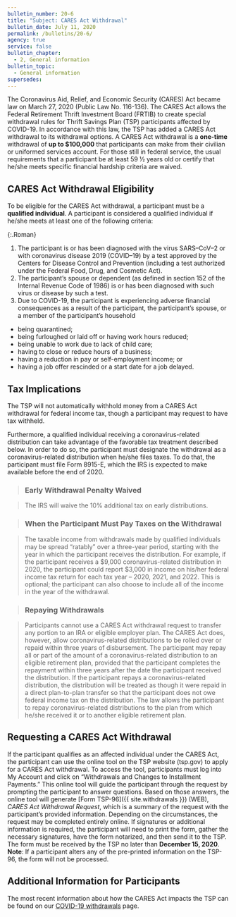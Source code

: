 ```yaml
---
bulletin_number: 20-6
title: "Subject: CARES Act Withdrawal"
bulletin_date: July 11, 2020
permalink: /bulletins/20-6/
agency: true
service: false
bulletin_chapter:
  - 2, General information
bulletin_topic:
  - General information
supersedes:
---
```


The Coronavirus Aid, Relief, and Economic Security (CARES) Act became law on March 27, 2020 (Public Law No. 116-136). The CARES Act allows the Federal Retirement Thrift Investment Board (FRTIB) to create special withdrawal rules for Thrift Savings Plan (TSP) participants affected by COVID-19. In accordance with this law, the TSP has added a CARES Act withdrawal to its withdrawal options. A CARES Act withdrawal is a **one-time** withdrawal of **up to $100,000** that participants can make from their civilian or uniformed services account. For those still in federal service, the usual requirements that a participant be at least 59 ½ years old or certify that he/she meets specific financial hardship criteria are waived.

## CARES Act Withdrawal Eligibility

To be eligible for the CARES Act withdrawal, a participant must be a **qualified individual**. A participant is considered a qualified individual if he/she meets at least one of the following criteria:

{:.Roman}
1. The participant is or has been diagnosed with the virus SARS–CoV–2 or with coronavirus disease 2019 (COVID–19) by a test approved by the Centers for Disease Control and Prevention (including a test authorized under the Federal Food, Drug, and Cosmetic Act).
2. The participant’s spouse or dependent (as defined in section 152 of the Internal Revenue Code of 1986) is or has been diagnosed with such virus or disease by such a test.
3. Due to COVID-19, the participant is experiencing adverse financial consequences as a result of the participant, the participant’s spouse, or a member of the participant’s household
  - being quarantined;
  - being furloughed or laid off or having work hours reduced;
  - being unable to work due to lack of child care;
  - having to close or reduce hours of a business;
  - having a reduction in pay or self-employment income; or
  - having a job offer rescinded or a start date for a job delayed.

## Tax Implications

The TSP will not automatically withhold money from a CARES Act withdrawal for federal income tax, though a participant may request to have tax withheld.  

Furthermore, a qualified individual receiving a coronavirus-related distribution can take advantage of the favorable tax treatment described below. In order to do so, the participant must designate the withdrawal as a coronavirus-related distribution when he/she files taxes. To do that, the participant must file Form 8915-E, which the IRS is expected to make available before the end of 2020.

> ### Early Withdrawal Penalty Waived

> The IRS will waive the 10% additional tax on early distributions.

> ### When the Participant Must Pay Taxes on the Withdrawal

> The taxable income from withdrawals made by qualified individuals may be spread “ratably” over a three-year period, starting with the year in which the participant receives the distribution. For example, if the participant receives a $9,000 coronavirus-related distribution in 2020, the participant could report $3,000 in income on his/her federal income tax return for each tax year – 2020, 2021, and 2022. This is optional; the participant can also choose to include all of the income in the year of the withdrawal.

> ### Repaying Withdrawals

> Participants cannot use a CARES Act withdrawal request to transfer any portion to an IRA or eligible employer plan. The CARES Act does, however, allow coronavirus-related distributions to be rolled over or repaid within three years of disbursement. The participant may repay all or part of the amount of a coronavirus-related distribution to an eligible retirement plan, provided that the participant completes the repayment within three years after the date the participant received the distribution. If the participant repays a coronavirus-related distribution, the distribution will be treated as though it were repaid in a direct plan-to-plan transfer so that the participant does not owe federal income tax on the distribution. The law allows the participant to repay coronavirus-related distributions to the plan from which he/she received it or to another eligible retirement plan.

## Requesting a CARES Act Withdrawal

If the participant qualifies as an affected individual under the CARES Act, the participant can use the online tool on the TSP website (tsp.gov) to apply for a CARES Act withdrawal. To access the tool, participants must log into My Account and click on “Withdrawals and Changes to Installment Payments.” This online tool will guide the participant through the request by prompting the participant to answer questions. Based on those answers, the online tool will generate [Form TSP-96]({{ site.withdrawals }}) (WEB), _CARES Act Withdrawal Request_, which is a summary of the request with the participant’s provided information. Depending on the circumstances, the request may be completed entirely online. If signatures or additional information is required, the participant will need to print the form, gather the necessary signatures, have the form notarized, and then send it to the TSP. The form must be received by the TSP no later than **December 15, 2020**. **Note**: If a participant alters any of the pre-printed information on the TSP-96, the form will not be processed.

## Additional Information for Participants

The most recent information about how the CARES Act impacts the TSP can be found on our [COVID-19 withdrawals](/covid-19/withdrawals-and-repayments/) page.


<!-- CONTENT END -->
